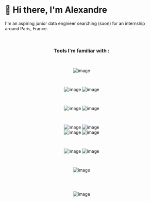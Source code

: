 # 👋 Hi there, I'm Alexandre


I'm an aspiring junior data engineer searching (soon) for an internship around Paris, France.

<br>

<div align="center">

### Tools I'm familiar with :  

<br>
  
![image](https://img.shields.io/badge/Python-FFD43B?style=for-the-badge&logo=python&logoColor=blue)  
  
<br>
  
![image](https://img.shields.io/badge/PostgreSQL-316192?style=for-the-badge&logo=postgresql&logoColor=white)
![image](https://img.shields.io/badge/MongoDB-4EA94B?style=for-the-badge&logo=mongodb&logoColor=white)  
  
<br>
  
![image](https://img.shields.io/badge/GNU%20Bash-4EAA25?style=for-the-badge&logo=GNU%20Bash&logoColor=white)
![image](https://img.shields.io/badge/Shell_Script-121011?style=for-the-badge&logo=gnu-bash&logoColor=white)

  
<br>

![image](https://img.shields.io/badge/Docker-2CA5E0?style=for-the-badge&logo=docker&logoColor=white)
![image](https://img.shields.io/badge/Google_Cloud-4285F4?style=for-the-badge&logo=google-cloud&logoColor=white)  
![image](https://img.shields.io/badge/Airflow-017CEE?style=for-the-badge&logo=Apache%20Airflow&logoColor=white)
![image](https://img.shields.io/badge/Jenkins-D24939?style=for-the-badge&logo=Jenkins&logoColor=white)


<br>
  
![image](https://img.shields.io/badge/Apache_Spark-F6F8FA?style=for-the-badge&logo=apachespark&logoColor=#E35A16)
![image](https://img.shields.io/badge/Apache_Kafka-231F20?style=for-the-badge&logo=apache-kafka&logoColor=white)


<!-- ![image](https://img.shields.io/badge/Numpy-777BB4?style=for-the-badge&logo=numpy&logoColor=white)
![image](https://img.shields.io/badge/Pandas-2C2D72?style=for-the-badge&logo=pandas&logoColor=white)
![image](https://img.shields.io/badge/Plotly-239120?style=for-the-badge&logo=plotly&logoColor=white) -->

  
<br>
  
![image](https://img.shields.io/badge/Unity-100000?style=for-the-badge&logo=unity&logoColor=white)
  
<br>
<br>

![image](https://github-profile-summary-cards.vercel.app/api/cards/profile-details?username=AlexandreGarito&theme=vue)

  

  

</div>



